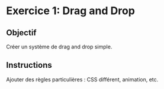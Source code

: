 # Exercice 1: Drag and Drop

## Objectif

Créer un système de drag and drop simple.

## Instructions

Ajouter des règles particulières : CSS différent, animation, etc.